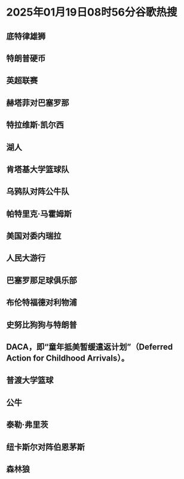 # 2025年01月19日08时56分谷歌热搜

## 底特律雄狮

## 特朗普硬币

## 英超联赛

## 赫塔菲对巴塞罗那

## 特拉维斯·凯尔西

## 湖人

## 肯塔基大学篮球队

## 乌鸦队对阵公牛队

## 帕特里克·马霍姆斯

## 美国对委内瑞拉

## 人民大游行

## 巴塞罗那足球俱乐部

## 布伦特福德对利物浦

## 史努比狗狗与特朗普

## DACA，即“童年抵美暂缓遣返计划”（Deferred Action for Childhood Arrivals）。

## 普渡大学篮球

## 公牛

## 泰勒·弗里茨

## 纽卡斯尔对阵伯恩茅斯

## 森林狼

